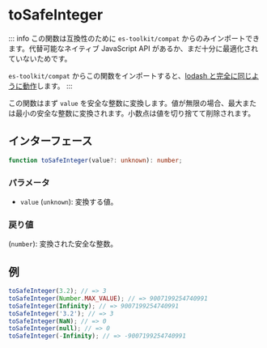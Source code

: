 # toSafeInteger

::: info
この関数は互換性のために `es-toolkit/compat` からのみインポートできます。代替可能なネイティブ JavaScript API があるか、まだ十分に最適化されていないためです。

`es-toolkit/compat` からこの関数をインポートすると、[lodash と完全に同じように動作](../../../compatibility.md)します。
:::

この関数はまず `value` を安全な整数に変換します。値が無限の場合、最大または最小の安全な整数に変換されます。小数点は値を切り捨てて削除されます。

## インターフェース

```typescript
function toSafeInteger(value?: unknown): number;
```

### パラメータ

- `value` (`unknown`): 変換する値。

### 戻り値

(`number`): 変換された安全な整数。

## 例

```typescript
toSafeInteger(3.2); // => 3
toSafeInteger(Number.MAX_VALUE); // => 9007199254740991
toSafeInteger(Infinity); // => 9007199254740991
toSafeInteger('3.2'); // => 3
toSafeInteger(NaN); // => 0
toSafeInteger(null); // => 0
toSafeInteger(-Infinity); // => -9007199254740991
```
